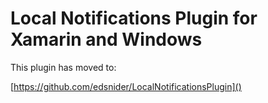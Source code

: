 # Local Notifications Plugin for Xamarin and Windows

This plugin has moved to:

[https://github.com/edsnider/LocalNotificationsPlugin]()